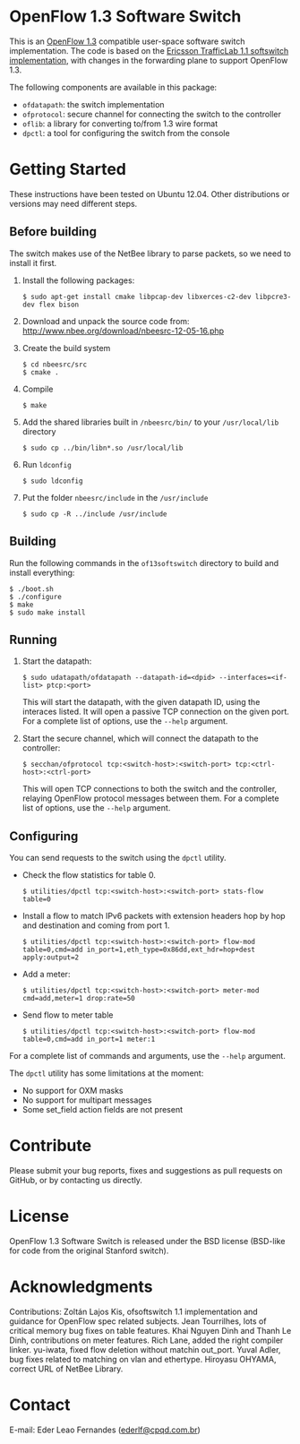 # OpenFlow 1.3 Software Switch

This is an [OpenFlow 1.3][ofp13] compatible user-space software switch implementation. The code is based on the [Ericsson TrafficLab 1.1 softswitch
implementation][ericssonsw11], with changes in the forwarding plane to support
OpenFlow 1.3.

The following components are available in this package:
* `ofdatapath`: the switch implementation
* `ofprotocol`: secure channel for connecting the switch to the controller
* `oflib`: a library for converting to/from 1.3 wire format
* `dpctl`: a tool for configuring the switch from the console

# Getting Started

These instructions have been tested on Ubuntu 12.04. Other distributions or versions may need different steps.

## Before building
The switch makes use of the NetBee library to parse packets, so we need to install it first.

1. Install the following packages:

    ```
    $ sudo apt-get install cmake libpcap-dev libxerces-c2-dev libpcre3-dev flex bison
    ```

2. Download and unpack the source code from: http://www.nbee.org/download/nbeesrc-12-05-16.php

3. Create the build system

    ```
    $ cd nbeesrc/src
    $ cmake .
    ```

4. Compile

    ```
    $ make
    ```

5. Add the shared libraries built in `/nbeesrc/bin/` to your `/usr/local/lib` directory

    ```
    $ sudo cp ../bin/libn*.so /usr/local/lib
    ```

6. Run `ldconfig`

    ```
    $ sudo ldconfig
    ```

7. Put the folder `nbeesrc/include` in the `/usr/include`

    ```
    $ sudo cp -R ../include /usr/include
    ```

## Building
Run the following commands in the `of13softswitch` directory to build and install everything:

    $ ./boot.sh
    $ ./configure
    $ make
    $ sudo make install

## Running
1. Start the datapath:

    ```
    $ sudo udatapath/ofdatapath --datapath-id=<dpid> --interfaces=<if-list> ptcp:<port>
    ```

    This will start the datapath, with the given datapath ID, using the interaces listed. It will open a passive TCP connection on the given port. For a complete list of options, use the `--help` argument.

2. Start the secure channel, which will connect the datapath to the controller:

    ```
    $ secchan/ofprotocol tcp:<switch-host>:<switch-port> tcp:<ctrl-host>:<ctrl-port>
    ```

    This will open TCP connections to both the switch and the controller, relaying OpenFlow protocol messages between them. For a complete list of options, use the `--help` argument.

## Configuring
You can send requests to the switch using the `dpctl` utility.

* Check the flow statistics for table 0.

    ```
    $ utilities/dpctl tcp:<switch-host>:<switch-port> stats-flow table=0
    ```

* Install a flow to match IPv6 packets with extension headers hop by hop and destination and coming from port 1.

    ```
    $ utilities/dpctl tcp:<switch-host>:<switch-port> flow-mod table=0,cmd=add in_port=1,eth_type=0x86dd,ext_hdr=hop+dest apply:output=2
    ```

* Add a meter:

    ```
    $ utilities/dpctl tcp:<switch-host>:<switch-port> meter-mod cmd=add,meter=1 drop:rate=50
    ```

* Send flow to meter table

    ```
    $ utilities/dpctl tcp:<switch-host>:<switch-port> flow-mod table=0,cmd=add in_port=1 meter:1
    ```

For a complete list of commands and arguments, use the `--help` argument.

The `dpctl` utility has some limitations at the moment:
* No support for OXM masks
* No support for multipart messages
* Some set_field action fields are not present


# Contribute
Please submit your bug reports, fixes and suggestions as pull requests on
GitHub, or by contacting us directly.

# License
OpenFlow 1.3 Software Switch is released under the BSD license (BSD-like for
code from the original Stanford switch).

# Acknowledgments

Contributions:
Zoltán Lajos Kis, ofsoftswitch 1.1 implementation and guidance for OpenFlow spec related subjects.
Jean Tourrilhes, lots of critical memory bug fixes on table features.
Khai Nguyen Dinh and Thanh Le Dinh, contributions on meter features.
Rich Lane, added the right compiler linker.
yu-iwata, fixed flow deletion without matchin out_port.
Yuval Adler, bug fixes related to matching on vlan and ethertype.
Hiroyasu OHYAMA, correct URL of NetBee Library.

# Contact
E-mail: Eder Leao Fernandes (ederlf@cpqd.com.br)

[ofp13]: https://www.opennetworking.org/images/stories/downloads/specification/openflow-spec-v1.3.0.pdf
[ericssonsw11]: https://github.com/TrafficLab/of11softswitch
